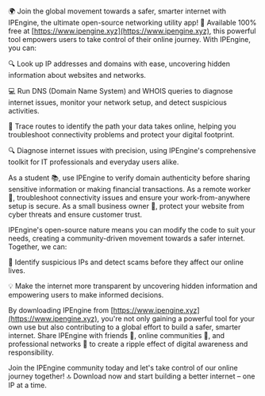 🌍️ Join the global movement towards a safer, smarter internet with IPEngine, the ultimate open-source networking utility app! 🚀 Available 100% free at [https://www.ipengine.xyz](https://www.ipengine.xyz), this powerful tool empowers users to take control of their online journey. With IPEngine, you can:

🔍️ Look up IP addresses and domains with ease, uncovering hidden information about websites and networks.

💻 Run DNS (Domain Name System) and WHOIS queries to diagnose internet issues, monitor your network setup, and detect suspicious activities.

🚨 Trace routes to identify the path your data takes online, helping you troubleshoot connectivity problems and protect your digital footprint.

🔍️ Diagnose internet issues with precision, using IPEngine's comprehensive toolkit for IT professionals and everyday users alike.

As a student 📚, use IPEngine to verify domain authenticity before sharing sensitive information or making financial transactions. As a remote worker 💼, troubleshoot connectivity issues and ensure your work-from-anywhere setup is secure. As a small business owner 👥, protect your website from cyber threats and ensure customer trust.

IPEngine's open-source nature means you can modify the code to suit your needs, creating a community-driven movement towards a safer internet. Together, we can:

🚀 Identify suspicious IPs and detect scams before they affect our online lives.

💡 Make the internet more transparent by uncovering hidden information and empowering users to make informed decisions.

By downloading IPEngine from [https://www.ipengine.xyz](https://www.ipengine.xyz), you're not only gaining a powerful tool for your own use but also contributing to a global effort to build a safer, smarter internet. Share IPEngine with friends 🤩, online communities 👥, and professional networks 💼 to create a ripple effect of digital awareness and responsibility.

Join the IPEngine community today and let's take control of our online journey together! 🔝️ Download now and start building a better internet – one IP at a time.